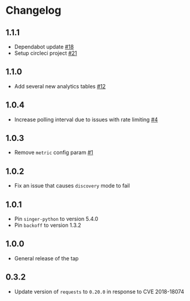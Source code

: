 # Changelog

## 1.1.1
  * Dependabot update [#18](https://github.com/singer-io/tap-frontapp/pull/18)
  * Setup circleci project [#21](https://github.com/singer-io/tap-frontapp/pull/21)

## 1.1.0
  * Add several new analytics tables [#12](https://github.com/singer-io/tap-frontapp/pull/12)

## 1.0.4
  * Increase polling interval due to issues with rate limiting [#4](https://github.com/singer-io/tap-frontapp/pull/4)

## 1.0.3
  * Remove `metric` config param [#1](https://github.com/singer-io/tap-frontapp/pull/1)

## 1.0.2
  * Fix an issue that causes `discovery` mode to fail

## 1.0.1
  * Pin `singer-python` to version 5.4.0
  * Pin `backoff` to version 1.3.2

## 1.0.0
  * General release of the tap

## 0.3.2
  * Update version of `requests` to `0.20.0` in response to CVE 2018-18074